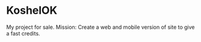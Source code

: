 # KoshelOK

My project for sale.
Mission: Create a web and mobile version of site to give a fast credits.
